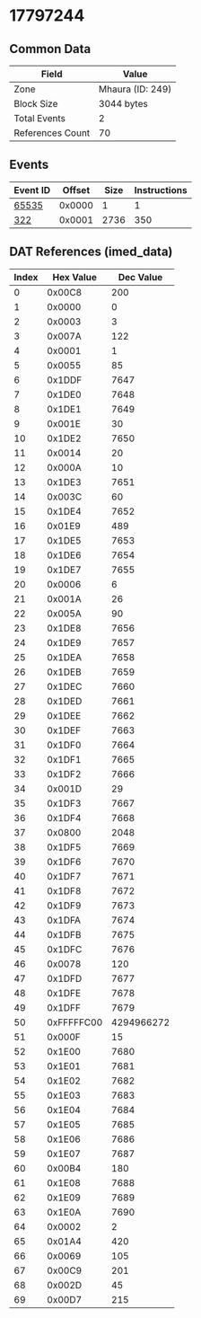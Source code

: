 # 17797244

## Common Data

| Field            | Value            |
|------------------|------------------|
| Zone             | Mhaura (ID: 249) |
| Block Size       | 3044 bytes       |
| Total Events     | 2                |
| References Count | 70               |

## Events

| Event ID            | Offset   |   Size |   Instructions |
|---------------------|----------|--------|----------------|
| [65535](./65535.md) | 0x0000   |      1 |              1 |
| [322](./322.md)     | 0x0001   |   2736 |            350 |

## DAT References (imed_data)

|   Index | Hex Value   |   Dec Value |
|---------|-------------|-------------|
|       0 | 0x00C8      |         200 |
|       1 | 0x0000      |           0 |
|       2 | 0x0003      |           3 |
|       3 | 0x007A      |         122 |
|       4 | 0x0001      |           1 |
|       5 | 0x0055      |          85 |
|       6 | 0x1DDF      |        7647 |
|       7 | 0x1DE0      |        7648 |
|       8 | 0x1DE1      |        7649 |
|       9 | 0x001E      |          30 |
|      10 | 0x1DE2      |        7650 |
|      11 | 0x0014      |          20 |
|      12 | 0x000A      |          10 |
|      13 | 0x1DE3      |        7651 |
|      14 | 0x003C      |          60 |
|      15 | 0x1DE4      |        7652 |
|      16 | 0x01E9      |         489 |
|      17 | 0x1DE5      |        7653 |
|      18 | 0x1DE6      |        7654 |
|      19 | 0x1DE7      |        7655 |
|      20 | 0x0006      |           6 |
|      21 | 0x001A      |          26 |
|      22 | 0x005A      |          90 |
|      23 | 0x1DE8      |        7656 |
|      24 | 0x1DE9      |        7657 |
|      25 | 0x1DEA      |        7658 |
|      26 | 0x1DEB      |        7659 |
|      27 | 0x1DEC      |        7660 |
|      28 | 0x1DED      |        7661 |
|      29 | 0x1DEE      |        7662 |
|      30 | 0x1DEF      |        7663 |
|      31 | 0x1DF0      |        7664 |
|      32 | 0x1DF1      |        7665 |
|      33 | 0x1DF2      |        7666 |
|      34 | 0x001D      |          29 |
|      35 | 0x1DF3      |        7667 |
|      36 | 0x1DF4      |        7668 |
|      37 | 0x0800      |        2048 |
|      38 | 0x1DF5      |        7669 |
|      39 | 0x1DF6      |        7670 |
|      40 | 0x1DF7      |        7671 |
|      41 | 0x1DF8      |        7672 |
|      42 | 0x1DF9      |        7673 |
|      43 | 0x1DFA      |        7674 |
|      44 | 0x1DFB      |        7675 |
|      45 | 0x1DFC      |        7676 |
|      46 | 0x0078      |         120 |
|      47 | 0x1DFD      |        7677 |
|      48 | 0x1DFE      |        7678 |
|      49 | 0x1DFF      |        7679 |
|      50 | 0xFFFFFC00  |  4294966272 |
|      51 | 0x000F      |          15 |
|      52 | 0x1E00      |        7680 |
|      53 | 0x1E01      |        7681 |
|      54 | 0x1E02      |        7682 |
|      55 | 0x1E03      |        7683 |
|      56 | 0x1E04      |        7684 |
|      57 | 0x1E05      |        7685 |
|      58 | 0x1E06      |        7686 |
|      59 | 0x1E07      |        7687 |
|      60 | 0x00B4      |         180 |
|      61 | 0x1E08      |        7688 |
|      62 | 0x1E09      |        7689 |
|      63 | 0x1E0A      |        7690 |
|      64 | 0x0002      |           2 |
|      65 | 0x01A4      |         420 |
|      66 | 0x0069      |         105 |
|      67 | 0x00C9      |         201 |
|      68 | 0x002D      |          45 |
|      69 | 0x00D7      |         215 |
